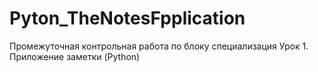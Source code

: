 # Pyton_TheNotesFpplication
Промежуточная контрольная работа по блоку специализация Урок 1. Приложение заметки (Python)
